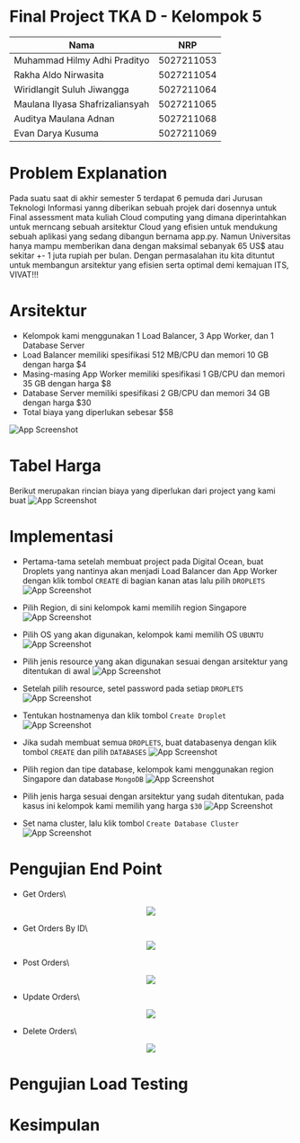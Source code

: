 # Final Project TKA D - Kelompok 5



| Nama                                                | NRP        |
| --------------------------------------------------- | ---------- |
| Muhammad Hilmy Adhi Pradityo  | 5027211053 |
| Rakha Aldo Nirwasita   | 5027211054 |
| Wiridlangit Suluh Jiwangga   | 5027211064 |
| Maulana Ilyasa Shafrizaliansyah  | 5027211065 | 
| Auditya Maulana Adnan  | 5027211068 |
| Evan Darya Kusuma  | 5027211069 |


# Problem Explanation

Pada suatu saat di akhir semester 5 terdapat 6 pemuda dari Jurusan Teknologi Informasi yanng diberikan sebuah projek dari dosennya untuk Final assessment mata kuliah Cloud computing yang dimana diperintahkan untuk merncang sebuah arsitektur Cloud yang efisien untuk mendukung sebuah aplikasi yang sedang dibangun bernama app.py. Namun Universitas hanya mampu memberikan dana dengan maksimal sebanyak 65 US$ atau sekitar +- 1 juta rupiah per bulan. Dengan permasalahan itu kita dituntut untuk membangun arsitektur yang efisien serta optimal demi kemajuan ITS, VIVAT!!!

# Arsitektur
- Kelompok kami menggunakan 1 Load Balancer, 3 App Worker, dan 1 Database Server
- Load Balancer memiliki spesifikasi 512 MB/CPU dan memori 10 GB dengan harga $4
- Masing-masing App Worker memiliki spesifikasi 1 GB/CPU dan memori 35 GB dengan harga $8
- Database Server memiliki spesifikasi 2 GB/CPU dan memori 34 GB dengan harga $30
- Total biaya yang diperlukan sebesar $58

![App Screenshot](https://i.ibb.co/PxQHkJb/Whats-App-Image-2023-12-15-at-00-08-12.jpg)

# Tabel Harga
Berikut merupakan rincian biaya yang diperlukan dari project yang kami buat
![App Screenshot](https://i.ibb.co/jr94frQ/Whats-App-Image-2023-12-15-at-00-35-57.jpg)
  
# Implementasi
- Pertama-tama setelah membuat project pada Digital Ocean, buat Droplets yang nantinya akan menjadi Load Balancer dan App Worker dengan klik tombol `CREATE` di bagian kanan atas lalu pilih `DROPLETS`
![App Screenshot](https://i.ibb.co/JFB7NKV/Whats-App-Image-2023-12-14-at-22-52-57.jpg)

- Pilih Region, di sini kelompok kami memilih region Singapore
![App Screenshot](https://i.ibb.co/PW33bZY/Whats-App-Image-2023-12-14-at-22-54-43.jpg)

- Pilih OS yang akan digunakan, kelompok kami memilih OS `UBUNTU`
![App Screenshot](https://i.ibb.co/NLfhr17/Whats-App-Image-2023-12-14-at-22-55-09.jpg)

- Pilih jenis resource yang akan digunakan sesuai dengan arsitektur yang ditentukan di awal
![App Screenshot](https://i.ibb.co/LkSsTNH/Whats-App-Image-2023-12-14-at-22-55-43.jpg)

- Setelah pilih resource, setel password pada setiap `DROPLETS`
![App Screenshot](https://i.ibb.co/fkSZq2Z/Whats-App-Image-2023-12-14-at-22-56-03.jpg)

- Tentukan hostnamenya dan klik tombol `Create Droplet`
![App Screenshot](https://i.ibb.co/2580GsY/Whats-App-Image-2023-12-14-at-22-56-18.jpg)

- Jika sudah membuat semua `DROPLETS`, buat databasenya dengan klik tombol `CREATE` dan pilih `DATABASES`
![App Screenshot](https://i.ibb.co/m4NGGkh/Whats-App-Image-2023-12-14-at-23-09-19.jpg)

- Pilih region dan tipe database, kelompok kami menggunakan region Singapore dan database `MongoDB`
![App Screenshot](https://i.ibb.co/2n5rWPH/Whats-App-Image-2023-12-14-at-23-09-45.jpg)

- Pilih jenis harga sesuai dengan arsitektur yang sudah ditentukan, pada kasus ini kelompok kami memilih yang harga `$30`
![App Screenshot](https://i.ibb.co/hZJkbvx/Whats-App-Image-2023-12-14-at-23-10-03.jpg)

- Set nama cluster, lalu klik tombol `Create Database Cluster`
![App Screenshot](https://i.ibb.co/YybpVNB/Whats-App-Image-2023-12-14-at-23-10-24.jpg)

# Pengujian End Point
- Get Orders\

<p align="center">
    <img src="https://i.ibb.co/Ry9Ty0m/GET-ORDERS.png">
    
- Get Orders By ID\

<p align="center">
    <img src="https://i.ibb.co/R2j5vS8/GET-ORDERS-BY-ID.png">
    
- Post Orders\

<p align="center">
    <img src="https://i.ibb.co/d6pL0BP/POST-ORDERS.png">
    
- Update Orders\

<p align="center">
    <img src="https://i.ibb.co/gSGvDMb/UPDATE-ORDERS.png">
    
- Delete Orders\
<p align="center">
    <img src="https://i.ibb.co/j51s0bJ/DELETE-ORDER.png">
    
# Pengujian Load Testing

# Kesimpulan




